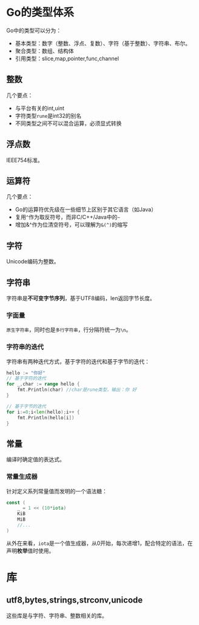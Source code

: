 # Go的类型体系

Go中的类型可以分为：

- 基本类型：数字（整数、浮点、复数）、字符（基于整数）、字符串、布尔。
- 聚合类型：数组、结构体
- 引用类型：slice,map,pointer,func,channel

## 整数

几个要点：

- 与平台有关的int,uint
- 字符类型`rune`是int32的别名
- 不同类型之间不可以混合运算，必须显式转换

## 浮点数

IEEE754标准。

## 运算符

几个要点：

- Go的运算符优先级在一些细节上区别于其它语言（如Java）
- 复用`^`作为取反符号，而非C/C++/Java中的`~`
- 增加&^作为位清空符号，可以理解为`&(^)`的缩写

## 字符

Unicode编码为整数。

## 字符串

字符串是**不可变字节序列**，基于UTF8编码，len返回字节长度。

### 字面量

`原生字符串`，同时也是`多行字符串`，行分隔符统一为`\n`。

### 字符串的迭代

字符串有两种迭代方式，基于字符的迭代和基于字节的迭代：

```go
hello := "你好"
// 基于字符的迭代
for _,char := range hello {
	fmt.Println(char) //char是rune类型，输出：你 好
}

// 基于字节的迭代
for i:=0;i<len(hello);i++ {
    fmt.Println(hello[i])
}
```

## 常量

编译时确定值的表达式。

### 常量生成器

针对定义系列常量值而发明的一个语法糖：

```go
const (
    _ = 1 << (10*iota)
    KiB
    MiB
    //...
)
```

从外在来看，`iota`是一个值生成器，从0开始，每次递增1，配合特定的语法，在声明**枚举**值时使用。

# 库

## utf8,bytes,strings,strconv,unicode

这些库是与字符、字符串、整数相关的库。
